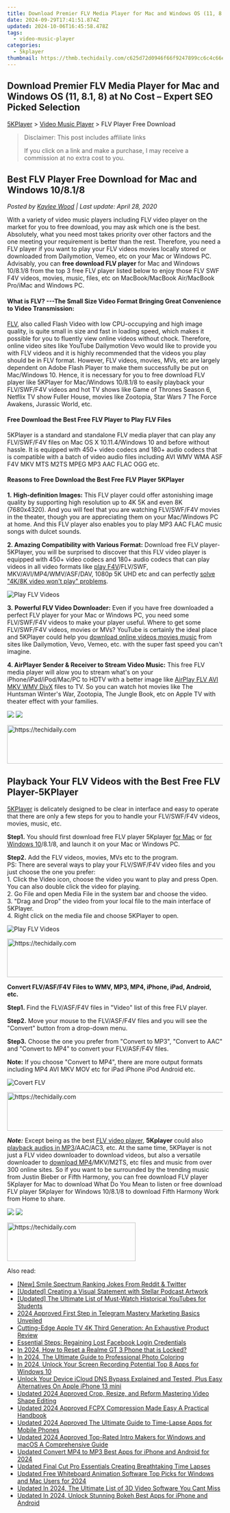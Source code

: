 ```yaml
---
title: Download Premier FLV Media Player for Mac and Windows OS (11, 8.1, 8) at No Cost – Expert SEO Picked Selection
date: 2024-09-29T17:41:51.874Z
updated: 2024-10-06T16:45:58.478Z
tags:
  - video-music-player
categories:
  - 5kplayer
thumbnail: https://thmb.techidaily.com/c625d72d0946f66f9247899cc6c4c66eb70d8cf37963b2732e636693601b56f7.jpg
---
```


## Download Premier FLV Media Player for Mac and Windows OS (11, 8.1, 8) at No Cost – Expert SEO Picked Selection

[5KPlayer](https://tools.techidaily.com/5kplayer/products/) \> [Video Music Player](https://tools.techidaily.com/5kplayer/video-music-player/) \> FLV Player Free Download

>  Disclaimer: This post includes affiliate links
>
>  If you click on a link and make a purchase, I may receive a commission at no extra cost to you.
>

## Best FLV Player Free Download for Mac and Windows 10/8.1/8

 _Posted by [Kaylee Wood](https://www.quora.com/profile/Amanda-Hu-21) | Last update: April 28, 2020_ 

With a variety of video music players including FLV video player on the market for you to free download, you may ask which one is the best. Absolutely, what you need most takes priority over other factors and the one meeting your requirement is better than the rest. Therefore, you need a FLV player if you want to play your FLV videos movies locally stored or downloaded from Dailymotion, Vemeo, etc on your Mac or Windows PC. Advisably, you can **free download FLV player** for Mac and Windows 10/8.1/8 from the top 3 free FLV player listed below to enjoy those FLV SWF F4V videos, movies, music, files, etc on MacBook/MacBook Air/MacBook Pro/iMac and Windows PC. 

#### **What is FLV? ---The Small Size Video Format Bringing Great Convenience to Video Transmission:**

[FLV](https://en.wikipedia.org/wiki/Flash%5FVideo), also called Flash Video with low CPU-occupying and high image quality, is quite small in size and fast in loading speed, which makes it possible for you to fluently view online videos without chock. Therefore, online video sites like YouTube Dailymotion Vevo would like to provide you with FLV videos and it is highly recommended that the videos you play should be in FLV format. However, FLV videos, movies, MVs, etc are largely dependent on Adobe Flash Player to make them successfully be put on Mac/Windows 10\. Hence, it is necessary for you to free download FLV player like 5KPlayer for Mac/Windows 10/8.1/8 to easily playback your FLV/SWF/F4V videos and hot TV shows like Game of Thrones Season 6, Netflix TV show Fuller House, movies like Zootopia, Star Wars 7 The Force Awakens, Jurassic World, etc.

#### **Free Download the Best Free FLV Player to Play FLV Files**

5KPlayer is a standard and standalone FLV media player that can play any FLV/SWF/F4V files on Mac OS X 10.11.4/Windows 10 and before without hassle. It is equipped with 450+ video codecs and 180+ audio codecs that is compatible with a batch of video audio files including AVI WMV WMA ASF F4V MKV MTS M2TS MPEG MP3 AAC FLAC OGG etc.

#### **Reasons to Free Download the Best Free FLV Player 5KPlayer**

**1.** **High-definition Images:** This FLV player could offer astonishing image quality by supporting high resolution up to 4K 5K and even 8K (7680x4320). And you will feel that you are watching FLV/SWF/F4V movies in the theater, though you are appreciating them on your Mac/Windows PC at home. And this FLV player also enables you to play MP3 AAC FLAC music songs with dulcet sounds.

**2\. Amazing Compatibility with Various Format:** Download free FLV player-5KPlayer, you will be surprised to discover that this FLV video player is equipped with 450+ video codecs and 180+ audio codecs that can play videos in all video formats like [play F4V](https://tools.techidaily.com/5kplayer/video-music-player/)/FLV/SWF, MKV/AVI/MP4/WMV/ASF/DAV, 1080p 5K UHD etc and can perfectly [solve "4K/8K video won't play" problems](https://tools.techidaily.com/5kplayer/video-music-player/).

![Play FLV Videos](https://www.5kplayer.com/video-music-player/img/asf-player-02.jpg) 

**3.** **Powerful FLV Video Downloader:** Even if you have free downloaded a perfect FLV player for your Mac or Windows PC, you need some FLV/SWF/F4V videos to make your player useful. Where to get some FLV/SWF/F4V videos, movies or MVs? YouTube is certainly the ideal place and 5KPlayer could help you [download online videos movies music](https://tools.techidaily.com/5kplayer/youtube-download/) from sites like Dailymotion, Vevo, Vemeo, etc. with the super fast speed you can't imagine.

**4\. AirPlayer Sender & Receiver to Stream Video Music:** This free FLV media player will alow you to stream what's on your iPhone/iPad/iPod/Mac/PC to HDTV with a better image like [AirPlay FLV AVI MKV WMV DivX](https://tools.techidaily.com/5kplayer/airplay/) files to TV. So you can watch hot movies like The Huntsman Winter's War, Zootopia, The Jungle Book, etc on Apple TV with theater effect with your families.

[![](https://www.5kplayer.com/video-music-player/../button/freedownwhitewin.png)](https://tools.techidaily.com/5kplayer/products/) [![](https://www.5kplayer.com/video-music-player/../button/freedownbackmac.png)](https://tools.techidaily.com/5kplayer/products/) 

<!-- affiliate ads begin -->
<a href="https://ephamedtechinc.pxf.io/c/5597632/2137206/26400" target="_top" id="2137206">
  <img src="//a.impactradius-go.com/display-ad/26400-2137206" border="0" alt="https://techidaily.com" width="728" height="90"/>
</a>
<img height="0" width="0" src="https://ephamedtechinc.pxf.io/i/5597632/2137206/26400" style="position:absolute;visibility:hidden;" border="0" />
<!-- affiliate ads end -->

## Playback Your FLV Videos with the Best Free FLV Player-5KPlayer

[5KPlayer](https://tools.techidaily.com/5kplayer/products/) is delicately designed to be clear in interface and easy to operate that there are only a few steps for you to handle your FLV/SWF/F4V videos, movies, music, etc.

**Step1.** You should first download free FLV player 5Kplayer [for Mac](https://tools.techidaily.com/5kplayer/products/) or [for Windows 10](https://tools.techidaily.com/5kplayer/products/)/8.1/8, and launch it on your Mac or Windows PC.

**Step2.** Add the FLV videos, movies, MVs etc to the program.   
PS: There are several ways to play your FLV/SWF/F4V video files and you just choose the one you prefer:  
1\. Click the Video icon, choose the video you want to play and press Open. You can also double click the video for playing.  
2\. Go File and open Media File in the system bar and choose the video.  
3\. "Drag and Drop" the video from your local file to the main interface of 5KPlayer.  
4\. Right click on the media file and choose 5KPlayer to open.

![Play FLV Videos](https://www.5kplayer.com/video-music-player/img/flv-player-free-download.jpg) 

<!-- affiliate ads begin -->
<a href="https://appsumo.8odi.net/c/5597632/2105870/7443" target="_top" id="2105870">
  <img src="//a.impactradius-go.com/display-ad/7443-2105870" border="0" alt="https://techidaily.com" width="728" height="90"/>
</a>
<img height="0" width="0" src="https://appsumo.8odi.net/i/5597632/2105870/7443" style="position:absolute;visibility:hidden;" border="0" />
<!-- affiliate ads end -->

**Convert FLV/ASF/F4V Files to WMV, MP3, MP4, iPhone, iPad, Android, etc.**

**Step1.** Find the FLV/ASF/F4V files in "Video" list of this free FLV player. 

**Step2.** Move your mouse to the FLV/ASF/F4V files and you will see the "Convert" button from a drop-down menu.

**Step3.** Choose the one you prefer from "Convert to MP3", "Convert to AAC" and "Convert to MP4" to convert your FLV/ASF/F4V files.

**Note:** If you choose "Convert to MP4", there are more output formats including MP4 AVI MKV MOV etc for iPad iPhone iPod Android etc.

![Covert FLV](https://www.5kplayer.com/video-music-player/img/dav-to-mp4-314.jpg) 

<!-- affiliate ads begin -->
<a href="https://unicoeye.pxf.io/c/5597632/2134247/18498" target="_top" id="2134247">
  <img src="//a.impactradius-go.com/display-ad/18498-2134247" border="0" alt="https://techidaily.com" width="728" height="90"/>
</a>
<img height="0" width="0" src="https://unicoeye.pxf.io/i/5597632/2134247/18498" style="position:absolute;visibility:hidden;" border="0" />
<!-- affiliate ads end -->

_**Note:**_ Except being as the best [FLV video player](https://tools.techidaily.com/5kplayer/video-music-player/), **5Kplayer** could also [playback audios in MP3](https://tools.techidaily.com/5kplayer/video-music-player/)/AAC/AC3, etc. At the same time, 5KPlayer is not just a FLV video downloader to download videos, but also a versatile downloader to [download MP4](https://tools.techidaily.com/5kplayer/youtube-download/)/MKV/M2TS, etc files and music from over 300 online sites. So if you want to be surrounded by the trending music from Justin Bieber or Fifth Harmony, you can free download FLV player 5Kplayer for Mac to download What Do You Mean to listen or free download FLV player 5Kplayer for Windows 10/8.1/8 to download Fifth Harmony Work from Home to share.

[![](https://www.5kplayer.com/video-music-player/../button/freedownwhitewin.png)](https://tools.techidaily.com/5kplayer/products/) [![](https://www.5kplayer.com/video-music-player/../button/freedownbackmac.png)](https://tools.techidaily.com/5kplayer/products/)

<!-- affiliate ads begin -->
<a href="https://aligracehair.sjv.io/c/5597632/1997690/19272" target="_top" id="1997690">
  <img src="//a.impactradius-go.com/display-ad/19272-1997690" border="0" alt="https://techidaily.com" width="300" height="90"/>
</a>
<img height="0" width="0" src="https://aligracehair.sjv.io/i/5597632/1997690/19272" style="position:absolute;visibility:hidden;" border="0" />
<!-- affiliate ads end -->

<ins class="adsbygoogle"
     style="display:block"
     data-ad-format="autorelaxed"
     data-ad-client="ca-pub-7571918770474297"
     data-ad-slot="1223367746"></ins>

<ins class="adsbygoogle"
     style="display:block"
     data-ad-client="ca-pub-7571918770474297"
     data-ad-slot="8358498916"
     data-ad-format="auto"
     data-full-width-responsive="true"></ins>

<span class="atpl-alsoreadstyle">Also read:</span>
<div><ul>
<li><a href="https://twitter-videos.techidaily.com/new-smile-spectrum-ranking-jokes-from-reddit-and-twitter/"><u>[New] Smile Spectrum Ranking Jokes From Reddit & Twitter</u></a></li>
<li><a href="https://extra-lessons.techidaily.com/updated-creating-a-visual-statement-with-stellar-podcast-artwork/"><u>[Updated] Creating a Visual Statement with Stellar Podcast Artwork</u></a></li>
<li><a href="https://facebook-video-footage.techidaily.com/updated-the-ultimate-list-of-must-watch-historical-youtubes-for-students/"><u>[Updated] The Ultimate List of Must-Watch Historical YouTubes for Students</u></a></li>
<li><a href="https://some-techniques.techidaily.com/2024-approved-first-step-in-telegram-mastery-marketing-basics-unveiled/"><u>2024 Approved First Step in Telegram Mastery Marketing Basics Unveiled</u></a></li>
<li><a href="https://techtrends.techidaily.com/cutting-edge-apple-tv-4k-third-generation-an-exhaustive-product-review/"><u>Cutting-Edge Apple TV 4K Third Generation: An Exhaustive Product Review</u></a></li>
<li><a href="https://facebook.techidaily.com/essential-steps-regaining-lost-facebook-login-credentials/"><u>Essential Steps: Regaining Lost Facebook Login Credentials</u></a></li>
<li><a href="https://easy-unlock-android.techidaily.com/in-2024-how-to-reset-a-realme-gt-3-phone-that-is-locked-by-drfone-android/"><u>In 2024, How to Reset a Realme GT 3 Phone that is Locked?</u></a></li>
<li><a href="https://some-skills.techidaily.com/in-2024-the-ultimate-guide-to-professional-photo-coloring/"><u>In 2024, The Ultimate Guide to Professional Photo Coloring</u></a></li>
<li><a href="https://screen-activity-recording.techidaily.com/in-2024-unlock-your-screen-recording-potential-top-8-apps-for-windows-10/"><u>In 2024, Unlock Your Screen Recording Potential Top 8 Apps for Windows 10</u></a></li>
<li><a href="https://activate-lock.techidaily.com/unlock-your-device-icloud-dns-bypass-explained-and-tested-plus-easy-alternatives-on-apple-iphone-13-mini-by-drfone-ios/"><u>Unlock Your Device iCloud DNS Bypass Explained and Tested, Plus Easy Alternatives On Apple iPhone 13 mini</u></a></li>
<li><a href="https://video-creation-software.techidaily.com/updated-2024-approved-crop-resize-and-reform-mastering-video-shape-editing/"><u>Updated 2024 Approved Crop, Resize, and Reform Mastering Video Shape Editing</u></a></li>
<li><a href="https://video-creation-software.techidaily.com/updated-2024-approved-fcpx-compression-made-easy-a-practical-handbook/"><u>Updated 2024 Approved FCPX Compression Made Easy A Practical Handbook</u></a></li>
<li><a href="https://video-creation-software.techidaily.com/updated-2024-approved-the-ultimate-guide-to-time-lapse-apps-for-mobile-phones/"><u>Updated 2024 Approved The Ultimate Guide to Time-Lapse Apps for Mobile Phones</u></a></li>
<li><a href="https://video-creation-software.techidaily.com/updated-2024-approved-top-rated-intro-makers-for-windows-and-macos-a-comprehensive-guide/"><u>Updated 2024 Approved Top-Rated Intro Makers for Windows and macOS A Comprehensive Guide</u></a></li>
<li><a href="https://video-creation-software.techidaily.com/updated-convert-mp4-to-mp3-best-apps-for-iphone-and-android-for-2024/"><u>Updated Convert MP4 to MP3 Best Apps for iPhone and Android for 2024</u></a></li>
<li><a href="https://video-creation-software.techidaily.com/updated-final-cut-pro-essentials-creating-breathtaking-time-lapses/"><u>Updated Final Cut Pro Essentials Creating Breathtaking Time Lapses</u></a></li>
<li><a href="https://video-creation-software.techidaily.com/updated-free-whiteboard-animation-software-top-picks-for-windows-and-mac-users-for-2024/"><u>Updated Free Whiteboard Animation Software Top Picks for Windows and Mac Users for 2024</u></a></li>
<li><a href="https://video-creation-software.techidaily.com/updated-in-2024-the-ultimate-list-of-3d-video-software-you-cant-miss/"><u>Updated In 2024, The Ultimate List of 3D Video Software You Cant Miss</u></a></li>
<li><a href="https://video-creation-software.techidaily.com/updated-in-2024-unlock-stunning-bokeh-best-apps-for-iphone-and-android/"><u>Updated In 2024, Unlock Stunning Bokeh Best Apps for iPhone and Android</u></a></li>
</ul></div>

